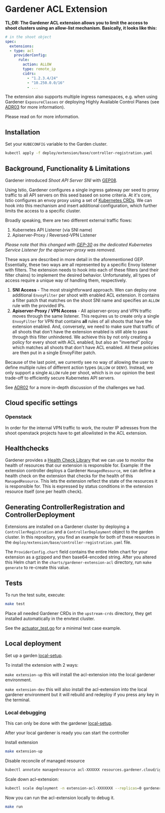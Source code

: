 # Gardener ACL Extension

**TL;DR: The Gardener ACL extension allows you to limit the access to shoot
clusters using an allow-list mechanism. Basically, it looks like this:**

```yaml
# in the shoot object
spec:
  extensions:
  - type: acl
    providerConfig:
      rule:
        action: ALLOW
        type: remote_ip
        cidrs:
          - "1.2.3.4/24"
          - "10.250.0.0/16"
          - ...
```

The extension also supports multiple ingress namespaces, e.g. when using
Gardener `ExposureClasses` or deploying Highly Available Control Planes (see
[ADR03](./docs/adr/03_multiple_istio_namespaces.md) for more information).

Please read on for more information.

## Installation

Set your `KUBECONFIG` variable to the Garden cluster.

```sh
kubectl apply -f deploy/extension/base/controller-registration.yaml
```

## Background, Functionality & Limitations

Gardener introduced *Shoot API Server SNI* with [GEP08](https://github.com/gardener/gardener/blob/master/docs/proposals/08-shoot-apiserver-via-sni.md).

Using Istio, Gardener configures a single ingress gateway per seed to proxy
traffic to all API servers on this seed based on some criteria. At it's core,
Istio configures an envoy proxy using a set of
[Kubernetes CRDs](https://istio.io/latest/docs/reference/config/networking/).
We can hook into this mechanism and insert additional configuration, which
further limits the access to a specific cluster.

Broadly speaking, there are two different external traffic flows:

1. Kubernetes API Listener (via SNI name)
2. Apiserver-Proxy / Reversed-VPN Listener

*Please note that this changed with [GEP-30](https://github.com/gardener/gardener/blob/master/docs/proposals/30-apiserver-proxy.md) as the dedicated Kubernetes Service Listener for the apiserver-proxy was removed.*

These ways are described in more detail in the aforementioned GEP. Essentially,
these two ways are all represented by a specific Envoy listener with filters.
The extension needs to hook into each of these filters (and their filter chains)
to implement the desired behavior. Unfortunately, all types of access
require a unique way of handling them, respectively.

1. **SNI Access** - The most straightforward approach. Wen can deploy one
   additional `EnvoyFilter` per shoot with enabled ACL extension. It contains a
   filter patch that matches on the shoot SNI name and specifies an `ALLOW` rule
   with the provided IPs.
2. **Apiserver-Proxy / VPN Access** - All apiserver-proxy and VPN traffic moves through the same listener. This
   requires us to create only a single `EnvoyFilter` for VPN that contains
   **all** rules of all shoots that have the extension enabled. And, conversely,
   we need to make sure that traffic of all shoots that don't have the
   extension enabled is still able to pass through this filter unhindered. We
   achieve this by not only creating a policy for every shoot with ACL enabled,
   but also an "inverted" policy which matches all shoots that don't have ACL
   enabled. All these policies are then put in a single EnvoyFilter patch.

Because of the last point, we currently see no way of allowing the user to
define multiple rules of different action types (`ALLOW` or `DENY`). Instead, we
only support a single `ALLOW` rule per shoot, which is in our opinion the best
trade-off to efficiently secure Kubernetes API servers.

See [ADR02](./docs/adr/02_envoyfilter_patching.md) for a more in-depth
discussion of the challenges we had.

## Cloud specific settings

### Openstack

In order for the internal VPN traffic to work, the router IP adresses from the
shoot openstack projects have to get allowlisted in the ACL extension.

## Healthchecks

Gardener provides a [Health Check Library](https://gardener.cloud/docs/gardener/extensions/healthcheck-library/)
that we can use to monitor the health of resources that our extension is
responsible for. Example: If the extension controller deploys a Gardener
`ManagedResource`, we can define a health check on the extension that checks for
the health of this `ManagedResource`. This lets the extension reflect the state
of the resources it is responsible for. This is expressed by status conditions
in the extension resource itself (one per health check).

## Generating ControllerRegistration and ControllerDeployment

Extensions are installed on a Gardener cluster by deploying a
`ControllerRegistration` and a `ControllerDeployment` object to the garden
cluster. In this repository, you find an example for both of these resources in
the `deploy/extension/base/controller-registration.yaml` file. 

The `ProviderConfig.chart` field contains the entire Helm chart for your
extension as a gzipped and then base64-encoded string. After you altered this
Helm chart in the `charts/gardener-extension-acl` directory, run `make generate` to
re-create this value. 

## Tests

To run the test suite, execute:

```bash
make test
```

Place all needed Gardener CRDs in the `upstream-crds` directory, they get
installed automatically in the envtest cluster.

See the [actuator_test.go](pkg/controller/actuator_test.go) for a minimal test
case example.

## Local deployment

Set up a garden [local-setup](https://github.com/gardener/gardener/blob/master/docs/deployment/getting_started_locally.md).

To install the extension with 2 ways:

`make extension-up` this will install the acl-extension into the local gardener environment.

`make extension-dev` this will also install the acl-extension into the local gardener environment but it will rebuild and redeploy if you press any key in the terminal.


### Local debugging

This can only be done with the gardener [local-setup](https://github.com/gardener/gardener/blob/master/docs/deployment/getting_started_locally.md).

After your local gardener is ready you can start the controller

Install extension
```bash
make extension-up
```

Disable reconcile of managed resource
```bash
kubectl annotate managedresource acl-XXXXXX resources.gardener.cloud/ignore="true"
```

Scale down acl-extension:
```bash
kubectl scale deployment -n extension-acl-XXXXXXX --replicas=0 gardener-extension-acl
```

Now you can run the acl-extension locally to debug it.

```bash
make run
```